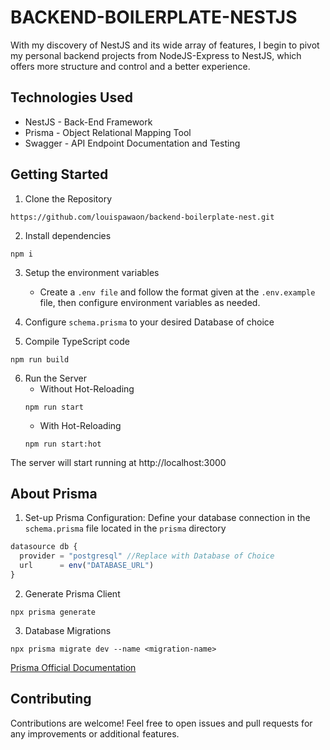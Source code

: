 # BACKEND-BOILERPLATE-NESTJS
With my discovery of NestJS and its wide array of features, I begin to pivot my personal backend projects from NodeJS-Express to NestJS, which offers more structure and control and a better experience. 

## Technologies Used
- NestJS - Back-End Framework
- Prisma - Object Relational Mapping Tool
- Swagger - API Endpoint Documentation and Testing

## Getting Started
1. Clone the Repository
```
https://github.com/louispawaon/backend-boilerplate-nest.git
```
2. Install dependencies
```
npm i
```
3. Setup the environment variables
   - Create a `.env file` and follow the format given at the `.env.example` file, then configure environment variables as needed.

4. Configure `schema.prisma` to your desired Database of choice
5. Compile TypeScript code
```
npm run build
```
6. Run the Server
   - Without Hot-Reloading 
    ```
    npm run start
    ```
    - With Hot-Reloading 
    ```
    npm run start:hot
    ```
The server will start running at http://localhost:3000

## About Prisma
1. Set-up Prisma Configuration: Define your database connection in the `schema.prisma` file located in the `prisma` directory

```javascript
datasource db {
  provider = "postgresql" //Replace with Database of Choice
  url      = env("DATABASE_URL")
}
```
2. Generate Prisma Client

```
npx prisma generate
```

3. Database Migrations
```
npx prisma migrate dev --name <migration-name>
```

[Prisma Official Documentation](https://www.prisma.io/docs)

## Contributing
Contributions are welcome! Feel free to open issues and pull requests for any improvements or additional features.